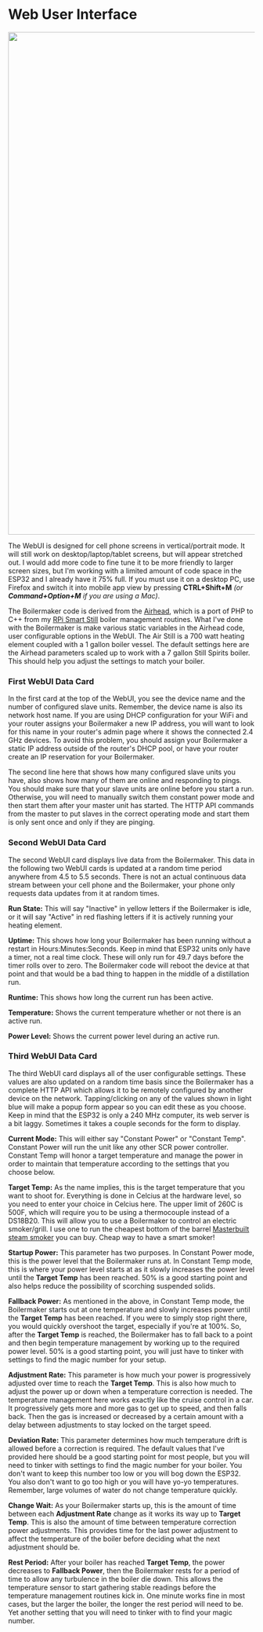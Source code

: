 # Web User Interface

<img width="1024" src="https://github.com/user-attachments/assets/e2d0b582-1564-4070-9d84-48ad7b6f0c3f"><br>

The WebUI is designed for cell phone screens in vertical/portrait mode. It will still work on desktop/laptop/tablet screens, but will appear stretched out. I would add more code to fine tune it to be more friendly to larger screen sizes, but I'm working with a limited amount of code space in the ESP32 and I already have it 75% full. If you must use it on a desktop PC, use Firefox and switch it into mobile app view by pressing **CTRL+Shift+M** _(or **Command+Option+M** if you are using a Mac)_.

The Boilermaker code is derived from the [Airhead](https://github.com/larry-athey/airhead), which is a port of PHP to C++ from my [RPi Smart Still](https://github.com/larry-athey/rpi-smart-still) boiler management routines. What I've done with the Boilermaker is make various static variables in the Airhead code, user configurable options in the WebUI. The Air Still is a 700 watt heating element coupled with a 1 gallon boiler vessel. The default settings here are the Airhead parameters scaled up to work with a 7 gallon Still Spirits boiler. This should help you adjust the settings to match your boiler.

### First WebUI Data Card

In the first card at the top of the WebUI, you see the device name and the number of configured slave units. Remember, the device name is also its network host name. If you are using DHCP configuration for your WiFi and your router assigns your Boilermaker a new IP address, you will want to look for this name in your router's admin page where it shows the connected 2.4 GHz devices. To avoid this problem, you should assign your Boilermaker a static IP address outside of the router's DHCP pool, or have your router create an IP reservation for your Boilermaker.

The second line here that shows how many configured slave units you have, also shows how many of them are online and responding to pings. You should make sure that your slave units are online before you start a run. Otherwise, you will need to manually switch them constant power mode and then start them after your master unit has started. The HTTP API commands from the master to put slaves in the correct operating mode and start them is only sent once and only if they are pinging.

### Second WebUI Data Card

The second WebUI card displays live data from the Boilermaker. This data in the following two WebUI cards is updated at a random time period anywhere from 4.5 to 5.5 seconds. There is not an actual continuous data stream between your cell phone and the Boilermaker, your phone only requests data updates from it at random times.

**Run State:** This will say "Inactive" in yellow letters if the Boilermaker is idle, or it will say "Active" in red flashing letters if it is actively running your heating element.

**Uptime:** This shows how long your Boilermaker has been running without a restart in Hours:Minutes:Seconds. Keep in mind that ESP32 units only have a timer, not a real time clock. These will only run for 49.7 days before the timer rolls over to zero. The Boilermaker code will reboot the device at that point and that would be a bad thing to happen in the middle of a distillation run.

**Runtime:** This shows how long the current run has been active.

**Temperature:** Shows the current temperature whether or not there is an active run.

**Power Level:** Shows the current power level during an active run.

### Third WebUI Data Card

The third WebUI card displays all of the user configurable settings. These values are also updated on a random time basis since the Boilermaker has a complete HTTP API which allows it to be remotely configured by another device on the network. Tapping/clicking on any of the values shown in light blue will make a popup form appear so you can edit these as you choose. Keep in mind that the ESP32 is only a 240 MHz computer, its web server is a bit laggy. Sometimes it takes a couple seconds for the form to display.

**Current Mode:** This will either say "Constant Power" or "Constant Temp". Constant Power will run the unit like any other SCR power controller. Constant Temp will honor a target temperature and manage the power in order to maintain that temperature according to the settings that you choose below.

**Target Temp:** As the name implies, this is the target temperature that you want to shoot for. Everything is done in Celcius at the hardware level, so you need to enter your choice in Celcius here. The upper limit of 260C is 500F, which will require you to be using a thermocouple instead of a DS18B20. This will allow you to use a Boilermaker to control an electric smoker/grill. I use one to run the cheapest bottom of the barrel [Masterbuilt steam smoker](https://www.amazon.com/gp/product/B07VRJQXGL/) you can buy. Cheap way to have a smart smoker!

**Startup Power:** This parameter has two purposes. In Constant Power mode, this is the power level that the Boilermaker runs at. In Constant Temp mode, this is where your power level starts at as it slowly increases the power level until the **Target Temp** has been reached. 50% is a good starting point and also helps reduce the possibility of scorching suspended solids.

**Fallback Power:** As mentioned in the above, in Constant Temp mode, the Boilermaker starts out at one temperature and slowly increases power until the **Target Temp** has been reached. If you were to simply stop right there, you would quickly overshoot the target, especially if you're at 100%. So, after the **Target Temp** is reached, the Boilermaker has to fall back to a point and then begin temperature management by working up to the required power level. 50% is a good starting point, you will just have to tinker with settings to find the magic number for your setup.

**Adjustment Rate:** This parameter is how much your power is progressively adjusted over time to reach the **Target Temp**. This is also how much to adjust the power up or down when a temperature correction is needed. The temperature management here works exactly like the cruise control in a car. It progressively gets more and more gas to get up to speed, and then falls back. Then the gas is increased or decreased by a certain amount with a delay between adjustments to stay locked on the target speed.

**Deviation Rate:** This parameter determines how much temperature drift is allowed before a correction is required. The default values that I've provided here should be a good starting point for most people, but you will need to tinker with settings to find the magic number for your boiler. You don't want to keep this number too low or you will bog down the ESP32. You also don't want to go too high or you will have yo-yo temperatures. Remember, large volumes of water do not change temperature quickly.

**Change Wait:** As your Boilermaker starts up, this is the amount of time between each **Adjustment Rate** change as it works its way up to **Target Temp**. This is also the amount of time between temperature correction power adjustments. This provides time for the last power adjustment to affect the temperature of the boiler before deciding what the next adjustment should be.

**Rest Period:** After your boiler has reached **Target Temp**, the power decreases to **Fallback Power**, then the Boilermaker rests for a period of time to allow any turbulence in the boiler die down. This allows the temperature sensor to start gathering stable readings before the temperature management routines kick in. One minute works fine in most cases, but the larger the boiler, the longer the rest period will need to be. Yet another setting that you will need to tinker with to find your magic number.
